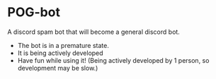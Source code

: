 # POG-bot
A discord spam bot that will become a general discord bot.
- The bot is in a premature state.
- It is being actively developed
- Have fun while using it! (Being actively developed by 1 person, so development may be slow.)
